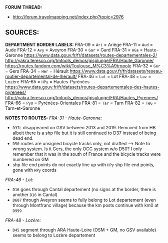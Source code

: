 ﻿**FORUM THREAD:**
- http://forum.travelmapping.net/index.php?topic=2976


**SOURCES:**
- 

**DEPARTMENT BORDER LABELS:**
FRA-09 = `Ari` = Ariège
FRA-11 = `Aud` = Aude
FRA-12 = `Avy` = Aveyron
FRA-30 = `Gar` = Gard
FRA-31 = `HGa` = Haute-Garonne
   https://www.data.gouv.fr/fr/datasets/routes-departementales-2/
   http://yakra.teresco.org/tmtools_demos/gisplunge/FRA/Haute_Garonne/
   https://routes.fandom.com/wiki/Toulouse_M%C3%A9tropole
FRA-32 = `Ger` = Gers
FRA-34 = `Her` = Hérault
   https://www.data.gouv.fr/fr/datasets/reseau-routier-departemental-de-lherault/
FRA-46 = `Lot` = Lot
FRA-48 = `Loz` = Lozère
FRA-65 = `HPy` = Hautes-Pyrénées
   https://www.data.gouv.fr/fr/datasets/routes-departementales-des-hautes-pyrenees/
   http://yakra.teresco.org/tmtools_demos/gisplunge/FRA/Hautes_Pyrenees/
FRA-66 = `PyO` = Pyrénées-Orientales
FRA-81 = `Tar` = Tarn
FRA-82 = `TeG` = Tarn-et-Garonne


**NOTES TO ROUTES:**
*FRA-31 - Haute-Garonne:*
- `D37L` disappeared on GSV between 2013 and 2019. Removed from HB albeit there is a shp file but it is still continued to D37 instead of being dead end.
- `D50` routes are unsigned bicycle tracks only, not drafted --> Note to wrong system. Is it Gers, the only OCC system w/o D50? I only remember that it was in the south of France and the bicycle tracks were numbered on GM
- shp file end points do not exactly line up with `HPy` shp file end points, gone with `HPy` coords

*FRA-46 - Lot:*
- `D16` goes through Cantal departement (no signs at the border, there is another `D16` in Cantal)
- `D607` through Aveyron seems to fully belong to Lot departement (even through Montfranc village) because the km posts continue with km0 at `D999`

*FRA-48 - Lozère:*
- `D45` segment through ARA Haute-Loire (OSM + GM, no GSV available) seems to belong to Lozère departement
